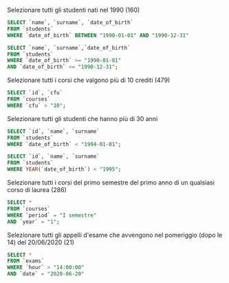<!-- Selezionare tutti gli studenti nati nel 1990 (160)
Selezionare tutti i corsi che valgono più di 10 crediti (479)
Selezionare tutti gli studenti che hanno più di 30 anni
Selezionare tutti i corsi del primo semestre del primo anno di un qualsiasi corso di
laurea (286)
Selezionare tutti gli appelli d'esame che avvengono nel pomeriggio (dopo le 14) del
20/06/2020 (21)
Selezionare tutti i corsi di laurea magistrale (38)
Da quanti dipartimenti è composta l'università? (12)
Quanti sono gli insegnanti che non hanno un numero di telefono? (50) -->

Selezionare tutti gli studenti nati nel 1990 (160)

```sql
SELECT `name`, `surname`, `date_of_birth`
FROM `students`
WHERE `date_of_birth` BETWEEN "1990-01-01" AND "1990-12-31"
```

```sql
SELECT `name`, `surname`,`date_of_birth`
FROM `students`
WHERE `date_of_birth` >= "1990-01-01"
AND `date_of_birth` <= "1990-12-31";
```

Selezionare tutti i corsi che valgono più di 10 crediti (479)

```sql
SELECT `id`, `cfu`
FROM `courses`
WHERE `cfu` > "10";
```

Selezionare tutti gli studenti che hanno più di 30 anni

```sql
SELECT `id`, `name`, `surname`
FROM `students`
WHERE `date_of_birth` < "1994-01-01";
```

```sql
SELECT `id`, `name`, `surname`
FROM `students`
WHERE YEAR(`date_of_birth`) < "1995";
```

Selezionare tutti i corsi del primo semestre del primo anno di un qualsiasi corso di
laurea (286)

```sql
SELECT *
FROM `courses`
WHERE `period` = "I semestre"
AND `year` = "1";
```

Selezionare tutti gli appelli d'esame che avvengono nel pomeriggio (dopo le 14) del
20/06/2020 (21)

```sql
SELECT *
FROM `exams`
WHERE `hour` > "14:00:00"
AND `date` = "2020-06-20"
```
